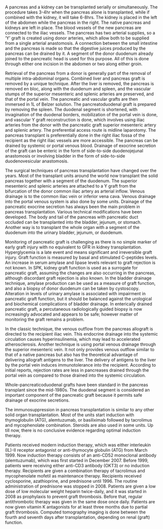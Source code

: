 A pancreas and a kidney can be transplanted serially or simultaneously. The procedure takes 3-4hr when the pancreas alone is transplanted, while if combined with the kidney, it will take 6-8hrs. The kidney is placed in the left of the abdomen while the pancreas in the right. The native pancreas and kidneys are left in place. The blood vessels of the new pancreas are connected to the iliac vessels. The pancreas has two arterial supplies, so a ‘Y’ graft is created using donor arteries, which allow both to be supplied from a single arterial anastomosis. A connection between the small intestine and the pancreas is made so that the digestive juices produced by the pancreas can be drained by it. A segment of the donor duodenum already joined to the pancreatic head is used for this purpose. All of this is done through either one incision in the abdomen or two along either groin.

Retrieval of the pancreas from a donor is generally part of the removal of multiple intra-abdominal organs. Combined liver and pancreas graft is removed by a unique technique. After the liver is removed, the pancreas is removed en bloc, along with the duodenum and spleen, and the vascular stumps of the superior mesenteric and splenic arteries are preserved, and that of the portal vein. The pancreatic and vascular grafts are then immersed in 1L of Belzer solution. The pancreatoduodenal graft is prepared by removing the spleen. The duodenal segment is shortened, with invagination of the duodenal borders, mobilization of the portal vein is done, and vascular Y graft reconstruction is done, which involves using iliac arteries from the donor with the pancreatic graft superior mesenteric artery and splenic artery. The preferential access route is midline laparotomy. The pancreas transplant is preferentially done in the right iliac fossa of the recipient as the right iliac vessels are more accessible. The pancreas can be drained by systemic or portal venous blood. Drainage of exocrine secretion of the graft can be enteric in the form of side-to-side duodenojejunal anastomosis or involving bladder in the form of side-to-side duodenovesicular anastomosis.

The surgical techniques of pancreas transplantation have changed over the years. Most of the transplant units around the world now transplant the solid pancreas together with a segment of the duodenum. The superior mesenteric and splenic arteries are attached to a Y graft from the bifurcation of the donor common iliac artery as arterial inflow. Venous drainage is to the common iliac vein or inferior vena cava. Venous drainage into the portal venous system is also done by some units. Drainage of the pancreatic exocrine secretion has always been the main problem in pancreas transplantation. Various technical modifications have been developed. The body and tail of the pancreas with pancreatic duct occluded can be transplanted into the bladder, jejunum, or stomach. Another way is to transplant the whole organ with a segment of the duodenum into the urinary bladder, jejunum, or duodenum.

Monitoring of pancreatic graft is challenging as there is no simple marker of early graft injury with no equivalent to GFR in kidney transplantation. Hyperglycemia is a late event and means significant and irreversible graft injury. Graft function is measured by basal and stimulated C-peptides levels. An increase in serum amylase and lipase levels relevant to graft rejection is not known. In SPK, kidney graft function is used as a surrogate for pancreatic graft, assuming the changes are also occurring in the pancreas, although discordant graft rejection is also known. In the bladder drainage technique, amylase production can be used as a measure of graft function, and also a biopsy of donor duodenum can be taken by cystoscopy. Alteration in levels of urinary amylase is associated with impairment in pancreatic graft function, but it should be balanced against the urological and biochemical complications of bladder drainage. In enterically drained pancreatic graft, a percutaneous radiologically guided biopsy is now increasingly advocated and appears to be safe; however matter of monitoring the graft remains a problem.

In the classic technique, the venous outflow from the pancreas allograft is directed to the recipient iliac vein. This endocrine drainage into the systemic circulation causes hyperinsulinemia, which may lead to accelerated atherosclerosis. Another technique is using portal venous drainage through the superior mesenteric vein. It not only provides venous outflow similar to that of a native pancreas but also has the theoretical advantage of delivering allograft antigens to the liver. The delivery of antigens to the liver by the portal vein induces immunotolerance into the recipient. According to initial reports, rejection rates are less in pancreases drained through the portal vein as compared to those drained into the systemic circulation.

Whole-pancreaticoduodenal grafts have been standard in the pancreas transplant since the mid-1980s. The duodenal segment is considered an important component of the pancreatic graft because it permits safe drainage of exocrine secretions.

The immunosuppression in pancreas transplantation is similar to any other solid organ transplantation. Most of the units start induction with thymoglobulin (ATG), alemtuzumab, or basiliximab followed by tacrolimus and mycophenolate combination. Steroids are also used in some units. Up till now, there is no conclusive evidence regarding optimal induction therapy.

Patients received modern induction therapy, which was either interleukin (IL)-II receptor antagonist or anti-thymocyte globulin (ATG) from March 1999. Now induction therapy consists of an anti-CD52 monoclonal antibody (alemtuzumab), which was first started in December 2007. Before 1999, patients were receiving either anti-CD3 antibody (OKT3) or no induction therapy. Recipients are given a combination therapy of tacrolimus and mycophenolate mofetil as maintenance therapy. Recipients received cyclosporine, azathioprine, and prednisone until 1996. The routine administration of prednisone was stopped in 2008. Patients are given a low dose of low molecular weight heparin twice-daily, and it was started in 2008 as prophylaxis to prevent graft thrombosis. Before that, regular antithrombotic therapy was given in the same dose once daily. Patients are now given vitamin K antagonists for at least three months due to partial graft thrombosis. Computed tomography imaging is done between the fourth and seventh days after transplantation, depending on renal (graft) function.